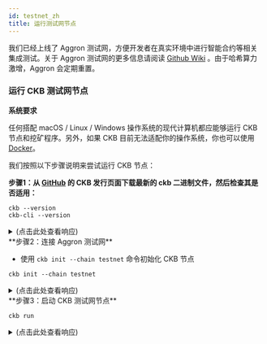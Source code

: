 ```yaml
---
id: testnet_zh
title: 运行测试网节点
---
```


我们已经上线了 Aggron 测试网，方便开发者在真实环境中进行智能合约等相关集成测试。关于 Aggron 测试网的更多信息请阅读 [Github Wiki](https://github.com/nervosnetwork/ckb/wiki/Chains) 。由于哈希算力激增，Aggron 会定期重置。

### 运行 CKB 测试网节点

**系统要求**

任何搭配 macOS / Linux / Windows 操作系统的现代计算机都应能够运行 CKB 节点和挖矿程序。另外，如果 CKB 目前无法适配你的操作系统，你也可以使用 [Docker](https://github.com/nervosnetwork/ckb/blob/develop/docs/run-ckb-with-docker.md)。

我们按照以下步骤说明来尝试运行 CKB 节点： 

**步骤1：从 [GitHub](https://github.com/nervosnetwork/ckb/releases) 的 CKB 发行页面下载最新的 ckb 二进制文件，然后检查其是否适用：**

```
ckb --version 
ckb-cli --version
```

<details>
<summary>(点击此处查看响应)</summary>
```bash
ckb 0.32.1 (9ebc9ce 2020-05-29)
ckb-cli 0.32.0 (0fc435d 2020-05-22)
```
</details>
**步骤2：连接 Aggron 测试网**

* 使用 `ckb init --chain testnet` 命令初始化 CKB 节点

```
ckb init --chain testnet
```

<details>
<summary>(点击此处查看响应)</summary>
```bash
WARN: mining feature is disabled because of lacking the block assembler config options
Initialized CKB directory in /PATH/ckb_v0.32.1_x86_64-apple-darwin
create ckb.toml
create ckb-miner.toml
```
</details>
**步骤3：启动 CKB 测试网节点**

```
ckb run
```
<details>
<summary>(点击此处查看响应)</summary>
```bash
2020-06-05 18:23:10.086 +08:00 main INFO sentry  **Notice**: The ckb process will send stack trace to sentry on Rust panics. This is enabled by default before mainnet, which can be opted out by setting the option `dsn` to empty in the config file. The DSN is now https://dda4f353e15f4b62800d273a2afe70c2@sentry.nervos.org/4
2020-06-05 18:23:10.172 +08:00 main INFO main  Miner is disabled, edit ckb.toml to enable it
2020-06-05 18:23:10.176 +08:00 main INFO ckb-db  Initialize a new database
2020-06-05 18:23:10.263 +08:00 main INFO ckb-db  Init database version 20191127135521
2020-06-05 18:23:10.283 +08:00 main INFO ckb-memory-tracker  track current process: unsupported
2020-06-05 18:23:10.284 +08:00 main INFO main  ckb version: 0.32.1 (9ebc9ce 2020-05-29)
2020-06-05 18:23:10.284 +08:00 main INFO main  chain genesis hash: 0x10639e0895502b5688a6be8cf69460d76541bfa4821629d86d62ba0aae3f9606
2020-06-05 18:23:10.285 +08:00 main INFO ckb-network  Generate random key
2020-06-05 18:23:10.285 +08:00 main INFO ckb-network  write random secret key to "/PATH/ckb_v0.32.1_x86_64-apple-darwin/data/network/secret_key"
2020-06-05 18:23:10.296 +08:00 NetworkRuntime INFO ckb-network  p2p service event: ListenStarted { address: "/ip4/0.0.0.0/tcp/8115" }
2020-06-05 18:23:10.298 +08:00 NetworkRuntime INFO ckb-network  Listen on address: /ip4/0.0.0.0/tcp/8115/p2p/QmWpdvd65BhJV3KVyidSkGjd3SuTdCSNgk1WuRpnggMLWj
2020-06-05 18:23:10.303 +08:00 main INFO ckb-db  Initialize a new database
2020-06-05 18:23:10.336 +08:00 main INFO ckb-db  Init database version 20191201091330
2020-06-05 18:23:10.484 +08:00 NetworkRuntime INFO ckb-sync  SyncProtocol.connected peer=SessionId(1)
2020-06-05 18:23:10.484 +08:00 NetworkRuntime INFO ckb-relay  RelayProtocol(1).connected peer=SessionId(1)
2020-06-05 18:23:10.732 +08:00 NetworkRuntime INFO ckb-sync  Ignoring getheaders from peer=SessionId(1) because node is in initial block download
2020-06-05 18:23:10.927 +08:00 ChainService INFO ckb-chain  block: 1, hash: 0xd5ac7cf8c34a975bf258a34f1c2507638487ab71aa4d10a9ec73704aa3abf9cd, epoch: 0(1/1000), total_diff: 0x1800060, txs: 1

```
</details>
```

